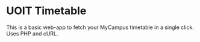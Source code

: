 # UOIT Timetable
This is a basic web-app to fetch your MyCampus timetable in a single click. Uses PHP and cURL.
